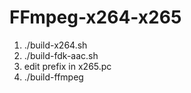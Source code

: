 # FFmpeg-x264-x265

1) ./build-x264.sh
2) ./build-fdk-aac.sh
3) edit prefix in x265.pc
4) ./build-ffmpeg
